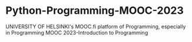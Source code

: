 # Python-Programming-MOOC-2023
UNIVERSITY OF HELSINKI's MOOC.fi platform of Programming, especially in Programming MOOC 2023-Introduction to Programming
